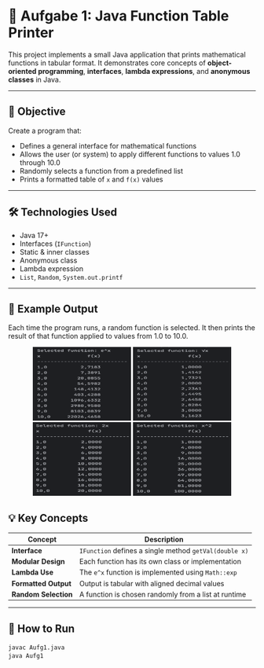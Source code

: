 # 📐 Aufgabe 1: Java Function Table Printer

This project implements a small Java application that prints mathematical functions in tabular format. It demonstrates core concepts of **object-oriented programming**, **interfaces**, **lambda expressions**, and **anonymous classes** in Java.

---

## 📌 Objective

Create a program that:
- Defines a general interface for mathematical functions
- Allows the user (or system) to apply different functions to values 1.0 through 10.0
- Randomly selects a function from a predefined list
- Prints a formatted table of `x` and `f(x)` values

---

## 🛠 Technologies Used

- Java 17+
- Interfaces (`IFunction`)
- Static & inner classes
- Anonymous class
- Lambda expression
- `List`, `Random`, `System.out.printf`

---

## 📄 Example Output

Each time the program runs, a random function is selected. It then prints the result of that function applied to values from 1.0 to 10.0.

<p align="center">
  <img src="assets/exp_output.png" width="200" height="150"/>
  <img src="assets/sqrt_output.png" width="200" height="150"/>
  <img src="assets/doublex_output.png" width="200" height="150"/>
  <img src="assets/square_output.png" width="200" height="150"/>
</p>

## 💡 Key Concepts

| Concept             | Description |
|---------------------|-------------|
| **Interface**        | `IFunction` defines a single method `getVal(double x)` |
| **Modular Design**   | Each function has its own class or implementation |
| **Lambda Use**       | The `e^x` function is implemented using `Math::exp` |
| **Formatted Output** | Output is tabular with aligned decimal values |
| **Random Selection** | A function is chosen randomly from a list at runtime |

---

## 🧪 How to Run

```bash
javac Aufg1.java
java Aufg1
